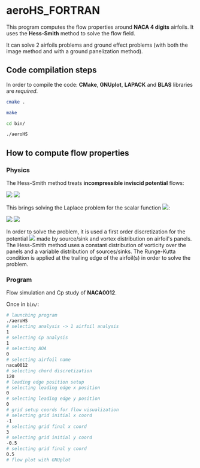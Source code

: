 # aeroHS_FORTRAN

This program computes the flow properties around **NACA 4 digits** airfoils. It uses the **Hess-Smith** method to solve the flow field.

It can solve 2 airfoils problems and ground effect problems (with both the image method and with a ground panelization method).

## Code compilation steps

In order to compile the code: **CMake**, **GNUplot**, **LAPACK** and **BLAS** libraries are *required*.

```bash
cmake .

make 

cd bin/

./aeroHS
```

## How to compute flow properties

### Physics

The Hess-Smith method treats **incompressible inviscid potential** flows:

<img src="https://render.githubusercontent.com/render/math?math=\color{red} \boldsymbol{\nabla \cdot u}  = 0">

<img src="https://render.githubusercontent.com/render/math?math=\color{red}\boldsymbol{\nabla \times u = 0}">

This brings solving the Laplace problem for the scalar function <img src="https://render.githubusercontent.com/render/math?math=\color{red} \phi_{(x, y)}">:

<img src="https://render.githubusercontent.com/render/math?math=\color{red} \text{If } \boldsymbol{u = \nabla} \phi \rightarrow \boldsymbol{\nabla \times ( \nabla} \phi \boldsymbol{) \equiv 0} \text{, so the irrotationality of the flow is satisfied by } \phi">
<img src="https://render.githubusercontent.com/render/math?math=\color{red}  \text{In order to satisfy incompressibility } \boldsymbol{\nabla \cdot (\nabla} \phi \boldsymbol{)} = \boldsymbol{\Delta} \phi = 0" >

In order to solve the problem, it is used a first order discretization for the potential <img src="https://render.githubusercontent.com/render/math?math=\color{red} \phi"> made by source/sink and vortex distribution on airfoil's panels. The Hess-Smith method uses a constant distribution of vorticity over the panels and a variable distribution of sources/sinks. The Runge-Kutta condition is applied at the trailing edge of the airfoil(s) in order to solve the problem.

### Program

Flow simulation and Cp study of **NACA0012**.

Once in ``` bin/ ```:

```bash
# launching program
./aeroHS
# selecting analysis -> 1 airfoil analysis
1 
# selecting Cp analysis
1
# selecting AOA
0
# selecting airfoil name
naca0012
# selecting chord discretization
120
# leading edge position setup
# selecting leading edge x position
0
# selecting leading edge y position 
0
# grid setup coords for flow visualization
# selecting grid initial x coord
-1 
# selecting grid final x coord
3
# selecting grid initial y coord
-0.5
# selecting grid final y coord
0.5
# flow plot with GNUplot
```
